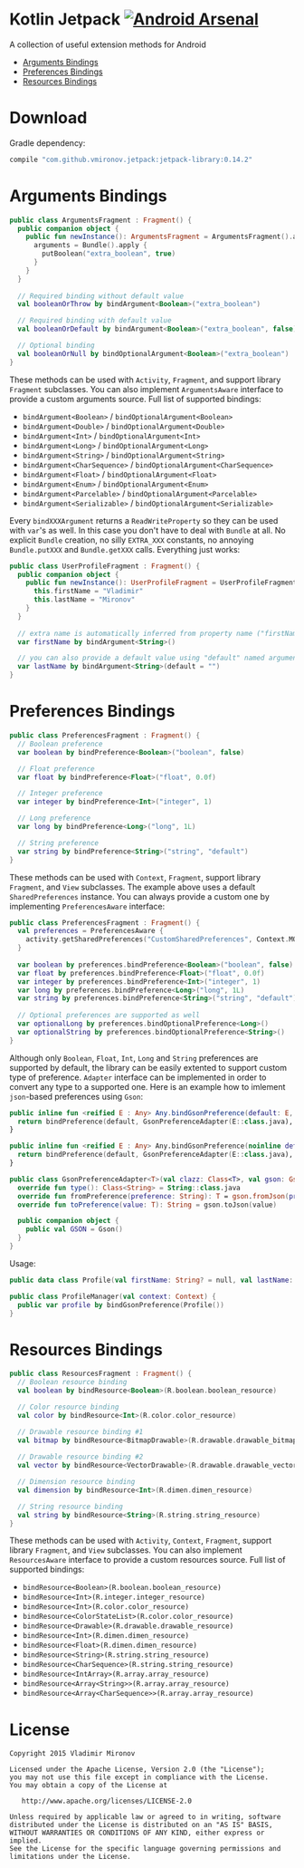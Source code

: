 # Kotlin Jetpack [![Android Arsenal](https://img.shields.io/badge/Android%20Arsenal-Kotlin%20Jetpack-green.svg?style=flat)](https://android-arsenal.com/details/1/2588)
A collection of useful extension methods for Android

* [Arguments Bindings](#arguments-bindings)
* [Preferences Bindings](#preferences-bindings)
* [Resources Bindings](#resources-bindings)

# Download
Gradle dependency:
```gradle
compile "com.github.vmironov.jetpack:jetpack-library:0.14.2"
```

# Arguments Bindings
```kotlin
public class ArgumentsFragment : Fragment() {
  public companion object {
    public fun newInstance(): ArgumentsFragment = ArgumentsFragment().apply {
      arguments = Bundle().apply {
        putBoolean("extra_boolean", true)
      }
    }
  }
  
  // Required binding without default value
  val booleanOrThrow by bindArgument<Boolean>("extra_boolean")

  // Required binding with default value
  val booleanOrDefault by bindArgument<Boolean>("extra_boolean", false)

  // Optional binding
  val booleanOrNull by bindOptionalArgument<Boolean>("extra_boolean")
}
```
These methods can be used with `Activity`, `Fragment`, and support library `Fragment` subclasses. You can also implement `ArgumentsAware` interface to provide a custom arguments source. Full list of supported bindings:
- `bindArgument<Boolean>` / `bindOptionalArgument<Boolean>`
- `bindArgument<Double>` / `bindOptionalArgument<Double>`
- `bindArgument<Int>` / `bindOptionalArgument<Int>`
- `bindArgument<Long>` / `bindOptionalArgument<Long>`
- `bindArgument<String>` / `bindOptionalArgument<String>`
- `bindArgument<CharSequence>` / `bindOptionalArgument<CharSequence>`
- `bindArgument<Float>` / `bindOptionalArgument<Float>`
- `bindArgument<Enum>` / `bindOptionalArgument<Enum>`
- `bindArgument<Parcelable>` / `bindOptionalArgument<Parcelable>`
- `bindArgument<Serializable>` / `bindOptionalArgument<Serializable>`

Every `bindXXXArgument` returns a `ReadWriteProperty` so they can be used with `var`'s as well. In this case you don't have to deal with `Bundle` at all. No explicit `Bundle` creation, no silly `EXTRA_XXX` constants, no annoying `Bundle.putXXX` and `Bundle.getXXX` calls. Everything just works:
```kotlin
public class UserProfileFragment : Fragment() {
  public companion object {
    public fun newInstance(): UserProfileFragment = UserProfileFragment().apply {
      this.firstName = "Vladimir"
      this.lastName = "Mironov"
    }
  }
  
  // extra name is automatically inferred from property name ("firstName" in this case)
  var firstName by bindArgument<String>()

  // you can also provide a default value using "default" named argument
  var lastName by bindArgument<String>(default = "")
}
```

# Preferences Bindings
```kotlin
public class PreferencesFragment : Fragment() {
  // Boolean preference
  var boolean by bindPreference<Boolean>("boolean", false)

  // Float preference
  var float by bindPreference<Float>("float", 0.0f)

  // Integer preference
  var integer by bindPreference<Int>("integer", 1)

  // Long preference
  var long by bindPreference<Long>("long", 1L)

  // String preference
  var string by bindPreference<String>("string", "default")
}
```

These methods can be used with `Context`, `Fragment`, support library `Fragment`, and `View` subclasses. The example above uses a default `SharedPreferences` instance. You can always provide a custom one by implementing `PreferencesAware` interface:
```kotlin
public class PreferencesFragment : Fragment() {
  val preferences = PreferencesAware {
    activity.getSharedPreferences("CustomSharedPreferences", Context.MODE_PRIVATE)
  }
  
  var boolean by preferences.bindPreference<Boolean>("boolean", false)
  var float by preferences.bindPreference<Float>("float", 0.0f)
  var integer by preferences.bindPreference<Int>("integer", 1)
  var long by preferences.bindPreference<Long>("long", 1L)
  var string by preferences.bindPreference<String>("string", "default")
  
  // Optional preferences are supported as well
  var optionalLong by preferences.bindOptionalPreference<Long>()
  var optionalString by preferences.bindOptionalPreference<String>()
}
```
Although only `Boolean`, `Float`, `Int`, `Long` and `String` preferences are supported by default, the library can be easily extented to support custom type of preference. `Adapter` interface can be implemented in order to convert any type to a supported one. Here is an example how to imlement `json`-based preferences using `Gson`:
```kotlin
public inline fun <reified E : Any> Any.bindGsonPreference(default: E, key: String? = null): ReadWriteProperty<Any, E> {
  return bindPreference(default, GsonPreferenceAdapter(E::class.java), key)
}

public inline fun <reified E : Any> Any.bindGsonPreference(noinline default: () -> E, key: String? = null): ReadWriteProperty<Any, E> {
  return bindPreference(default, GsonPreferenceAdapter(E::class.java), key)
}

public class GsonPreferenceAdapter<T>(val clazz: Class<T>, val gson: Gson = GsonPreferenceAdapter.GSON) : Adapter<T, String> {
  override fun type(): Class<String> = String::class.java
  override fun fromPreference(preference: String): T = gson.fromJson(preference, clazz)
  override fun toPreference(value: T): String = gson.toJson(value)

  public companion object {
    public val GSON = Gson()
  }
}

```
Usage: 
```kotlin
public data class Profile(val firstName: String? = null, val lastName: String? = null)

public class ProfileManager(val context: Context) {
  public var profile by bindGsonPreference(Profile())
}
```

# Resources Bindings
```kotlin
public class ResourcesFragment : Fragment() {
  // Boolean resource binding
  val boolean by bindResource<Boolean>(R.boolean.boolean_resource)

  // Color resource binding
  val color by bindResource<Int>(R.color.color_resource)

  // Drawable resource binding #1
  val bitmap by bindResource<BitmapDrawable>(R.drawable.drawable_bitmap)
  
  // Drawable resource binding #2
  val vector by bindResource<VectorDrawable>(R.drawable.drawable_vector)

  // Dimension resource binding
  val dimension by bindResource<Int>(R.dimen.dimen_resource)

  // String resource binding
  val string by bindResource<String>(R.string.string_resource)
}
```
These methods can be used with `Activity`, `Context`, `Fragment`, support library `Fragment`, and `View` subclasses. You can also implement `ResourcesAware` interface to provide a custom resources source. Full list of supported bindings:
- `bindResource<Boolean>(R.boolean.boolean_resource)`
- `bindResource<Int>(R.integer.integer_resource)`
- `bindResource<Int>(R.color.color_resource)`
- `bindResource<ColorStateList>(R.color.color_resource)`
- `bindResource<Drawable>(R.drawable.drawable_resource)`
- `bindResource<Int>(R.dimen.dimen_resource)`
- `bindResource<Float>(R.dimen.dimen_resource)`
- `bindResource<String>(R.string.string_resource)`
- `bindResource<CharSequence>(R.string.string_resource)`
- `bindResource<IntArray>(R.array.array_resource)`
- `bindResource<Array<String>>(R.array.array_resource)`
- `bindResource<Array<CharSequence>>(R.array.array_resource)`

# License

    Copyright 2015 Vladimir Mironov

    Licensed under the Apache License, Version 2.0 (the "License");
    you may not use this file except in compliance with the License.
    You may obtain a copy of the License at

       http://www.apache.org/licenses/LICENSE-2.0

    Unless required by applicable law or agreed to in writing, software
    distributed under the License is distributed on an "AS IS" BASIS,
    WITHOUT WARRANTIES OR CONDITIONS OF ANY KIND, either express or implied.
    See the License for the specific language governing permissions and
    limitations under the License.
